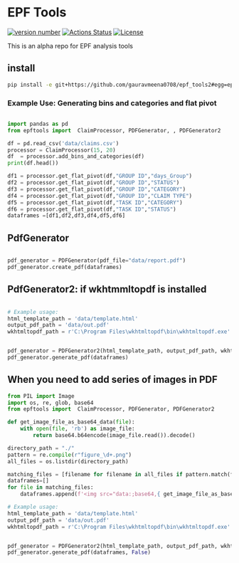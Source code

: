 # EPF Tools

[![version number](https://img.shields.io/github/v/release/gauravmeena0708/epf_tools2.svg)](https://github.com/gauravmeena0708/epf_tools2/releases) [![Actions Status](https://github.com/gauravmeena0708/epf_tools2/workflows/Test/badge.svg)](https://github.com/gauravmeena0708/epf_tools2/actions) [![License](https://img.shields.io/github/license/gauravmeena0708/epf_tools2)](https://github.com/gauravmeena0708/epf_tools2/blob/main/LICENSE)

This is an alpha repo for EPF analysis tools


## install

```bash
pip install -e git+https://github.com/gauravmeena0708/epf_tools2#egg=epftools2
```

### Example Use: Generating bins and categories and flat pivot

```python

import pandas as pd
from epftools import  ClaimProcessor, PDFGenerator, , PDFGenerator2

df = pd.read_csv('data/claims.csv')
processor = ClaimProcessor(15, 20)
df  = processor.add_bins_and_categories(df)
print(df.head())
```

```python
df1 = processor.get_flat_pivot(df,"GROUP ID","days_Group")
df2 = processor.get_flat_pivot(df,"GROUP ID","STATUS")
df3 = processor.get_flat_pivot(df,"GROUP ID","CATEGORY")
df4 = processor.get_flat_pivot(df,"GROUP ID","CLAIM TYPE")
df5 = processor.get_flat_pivot(df,"TASK ID","CATEGORY")
df6 = processor.get_flat_pivot(df,"TASK ID","STATUS")
dataframes =[df1,df2,df3,df4,df5,df6]
```

## PdfGenerator

```python

pdf_generator = PDFGenerator(pdf_file="data/report.pdf")
pdf_generator.create_pdf(dataframes)

```
## PdfGenerator2: if wkhtmmltopdf is installed
```python

# Example usage:
html_template_path = 'data/template.html'
output_pdf_path = 'data/out.pdf'
wkhtmltopdf_path = r'C:\Program Files\wkhtmltopdf\bin\wkhtmltopdf.exe'


pdf_generator = PDFGenerator2(html_template_path, output_pdf_path, wkhtmltopdf_path)
pdf_generator.generate_pdf(dataframes)
```

## When you need to add series of images in PDF
```python
from PIL import Image
import os, re, glob, base64
from epftools import  ClaimProcessor, PDFGenerator, PDFGenerator2

def get_image_file_as_base64_data(file):
    with open(file, 'rb') as image_file:
        return base64.b64encode(image_file.read()).decode()

directory_path = "./"
pattern = re.compile(r"figure_\d+.png")
all_files = os.listdir(directory_path)

matching_files = [filename for filename in all_files if pattern.match(filename)]
dataframes=[]
for file in matching_files:
    dataframes.append(f'<img src="data:;base64,{ get_image_file_as_base64_data(file) }">')

# Example usage:
html_template_path = 'data/template.html'
output_pdf_path = 'data/out.pdf'
wkhtmltopdf_path = r'C:\Program Files\wkhtmltopdf\bin\wkhtmltopdf.exe'


pdf_generator = PDFGenerator2(html_template_path, output_pdf_path, wkhtmltopdf_path)
pdf_generator.generate_pdf(dataframes, False)
```
